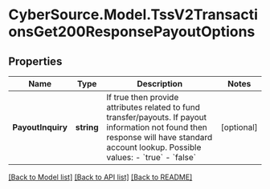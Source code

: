 # CyberSource.Model.TssV2TransactionsGet200ResponsePayoutOptions
## Properties

Name | Type | Description | Notes
------------ | ------------- | ------------- | -------------
**PayoutInquiry** | **string** | If true then provide attributes related to fund transfer/payouts. If payout information not found then response will have standard account lookup. Possible values: - &#x60;true&#x60; - &#x60;false&#x60;  | [optional] 

[[Back to Model list]](../README.md#documentation-for-models) [[Back to API list]](../README.md#documentation-for-api-endpoints) [[Back to README]](../README.md)

